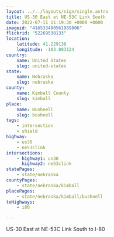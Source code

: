 ```yaml
---
layout: ../../layouts/sign/single.astro
title: US-30 East at NE-53C Link South
date: 2022-07-11 11:19:30 +0000 +0000
imageid: "416533490561989806"
flickrid: "52269538133"
location:
    latitude: 41.229138
    longitude: -103.893124
country:
    name: United States
    slug: united-states
state:
    name: Nebraska
    slug: nebraska
county:
    name: Kimball County
    slug: kimball
place:
    name: Bushnell
    slug: bushnell
tags:
    - intersection
    - shield
highway:
    - us30
    - ne53clink
intersections:
    - highway1: us30
      highway2: ne53clink
statePages:
    - state/nebraska
countyPages:
    - state/nebraska/kimball
placePages:
    - state/nebraska/kimball/bushnell
toHighways:
    - i80

---
```

US-30 East at NE-53C Link South to I-80